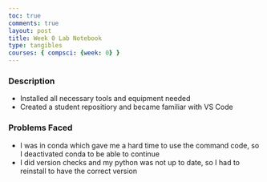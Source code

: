 ```yaml
---
toc: true
comments: true
layout: post
title: Week 0 Lab Notebook
type: tangibles
courses: { compsci: {week: 0} }
---
```


### Description
- Installed all necessary tools and equipment needed
- Created a student repositiory and became familiar with VS Code

### Problems Faced
- I was in conda which gave me a hard time to use the command code, so I deactivated conda to be able to continue
- I did version checks and my python was not up to date, so I had to reinstall to have the correct version